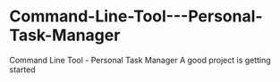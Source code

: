 # Command-Line-Tool---Personal-Task-Manager
Command Line Tool - Personal Task Manager
A good project is getting started